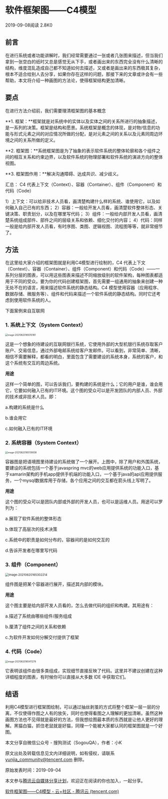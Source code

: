 # 软件框架图——C4模型

2019-09-08阅读 2.8K0

## **前言**

在进行系统或者功能讲解时，我们经常需要通过一张或者几张图来描述，但当我们拿到一张空白的纸时又总是感觉无从下手，或者画出来的东西完全没有什么清晰的结构，维度混乱造成自己都不知道如何去描述，又或者是画出来的东西极其复杂，根本不适合给别人去分享，如果你存在这样的问题，那接下来的文章或许会有一些帮助，本文将介绍一种画图的方法论，使得框架结构更加清晰。

## **要点**

在进行方法介绍前，我们需要理清框架图的基本概念

**1. 框架：**框架就是对系统中的实体以及实体之间的关系所进行的抽象描述，是一系列的决策。框架是结构和愿景。系统框架是概念的体现，是对物/信息的功能与形式元素之间的对应情况所做的分配，是对元素之间的关系以及元素同周边环境之间的关系所做的定义。

**2. 框架图：**系统框架图是为了抽象的表示软件系统的整体轮廓和各个组件之间的相互关系和约束边界，以及软件系统的物理部署和软件系统的演进方向的整体视图。

**3. 框架图作用：**解决沟通障碍、达成共识、减少歧义。



汇总：
C4 代表上下文（Context）、容器（Container）、组件（Component）和代码（Code）

1）上下文：可以给非技术人员看，画清楚构建什么样的系统、谁使用它，以及如何融入自己已有的东西；
2）容器：一般给开发人员看，画清楚软件整体形态、关键决策、职责划分，以及在哪里写代码；
3）组件：一般给内部开发人员看，画清楚系统组成部件、部件之间的层级关系和依赖、细化交付的内容；
4）代码：同样一般是给内部开发人员看，有时序图、类图、逻辑视图、流程图等等，就非常细节了。

## **方法**

在这里给大家介绍的框架图就是利用C4模型进行绘制的，C4 代表上下文（Context）、容器（Container）、组件（Component）和代码（Code）——一系列分层的图表，可以用这些图表来描述不同缩放级别的软件架构，每种图表都适用于不同的受众。要为你的代码创建框架图，首先需要一组通用的抽象来创建一种无处不在的语言，用来描述软件系统的静态结构。C4 模型使用容器（应用程序、数据存储、微服务等）、组件和代码来描述一个软件系统的静态结构。同时它还考虑到使用软件系统的人。

下面案例来自互联网

### **1. 系统上下文（System Context）**

<img src="软件框架图-C4模型.assets/image-20210620165010161.png" alt="image-20210620165010161" style="zoom:50%;" />

这是一个想象的待建设的互联网银行系统，它使用外部的大型机银行系统存取客户账户、交易信息，通过外部电邮系统给客户发邮件。可以看到，非常简单、清晰，相信不需要解释，都看的明白，里面包含了需要建设的系统本身，系统的客户，和这个系统有交互的周边系统。

**用途**

这样一个简单的图，可以告诉我们，要构建的系统是什么；它的用户是谁，谁会用它，它要如何融入已有的IT环境。这个图的受众可以是开发团队的内部人员、外部的技术或非技术人员。即：

a.构建的系统是什么

b.谁会用它

c.如何融入已有的IT环境

### **2. 系统容器（System Context）**

<img src="软件框架图-C4模型.assets/image-20210620165139008.png" alt="image-20210620165139008" style="zoom:50%;" />

容器图是把语境图里待建设的系统做了一个展开。上图中，除了用户和外围系统，要建设的系统包括一个基于javaspring mvc的web应用提供系统的功能入口，基于xamarin架构的手机app提供手机端的功能入口，一个基于java的api应用提供服务，一个mysql数据库用于存储，各个应用之间的交互都在箭头线上写明了。

**用途**

这个图的受众可以是团队内部或外部的开发人员，也可以是运维人员。用途可以罗列为：

a.展现了软件系统的整体形态

b.体现了高层次的技术决策

c.系统中的职责是如何分布的，容器间的是如何交互的

d.告诉开发者在哪里写代码

### **3. 组件（Component）**

<img src="软件框架图-C4模型.assets/image-20210620165302214.png" alt="image-20210620165302214" style="zoom: 67%;" />

组件图是把某个容器进行展开，描述其内部的模块。

**用途**

这个图主要是给内部开发人员看的，怎么去做代码的组织和构建。其用途有：

a.描述了系统由哪些组件/服务组成

b.厘清了组件之间的关系和依赖

c.为软件开发如何分解交付提供了框架

### **4. 代码（Code）**

<img src="软件框架图-C4模型.assets/image-20210620165411278.png" alt="image-20210620165411278" style="zoom:50%;" />

它表明该组件由很多类组成，实现细节直接反映了代码。这里并不建议创建在这种详细程度的图表，有时候你可以直接从大多数 IDE 中获取它们。

## **结语**

利用C4模型进行框架图绘制，可以通过抽丝剥茧的方式将整个框架一层一层的分离，不仅使得作图之人有的放矢，同时也使得看图之人理解的更加清晰。虽然这种画图方法也不见得就是最好的方法，但我想绘图最本质的东西就是让他人更好的理解。黑猫白猫，抓住老鼠就是好猫，同理一个能被大家都认同的框架图就是一个好图。







本文分享自微信公众号 - 搜狗测试（SogouQA），作者：小K

原文出处及转载信息见文内详细说明，如有侵权，请联系 yunjia_community@tencent.com 删除。

原始发表时间：2019-09-04

本文参与[腾讯云自媒体分享计划](https://cloud.tencent.com/developer/support-plan)，欢迎正在阅读的你也加入，一起分享。

[软件框架图——C4模型 - 云+社区 - 腾讯云 (tencent.com)](https://cloud.tencent.com/developer/article/1500293)